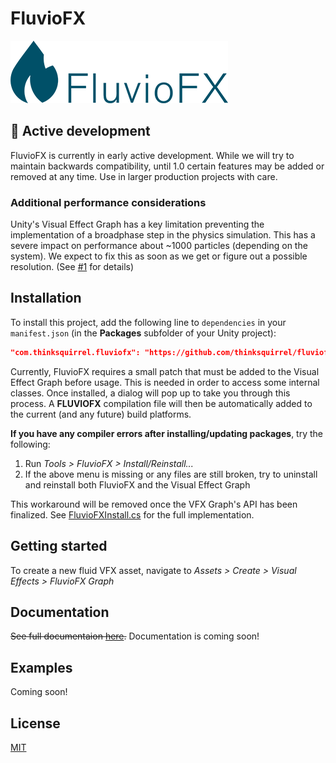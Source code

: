 # FluvioFX

![FluvioFX logo](./Documentation/images/logo.png)

## 🚧 Active development

FluvioFX is currently in early active development. While we will try to maintain backwards compatibility, until 1.0 certain features may be added or removed at any time. Use in larger production projects with care.

### Additional performance considerations

Unity's Visual Effect Graph has a key limitation preventing the implementation of a broadphase step in the physics simulation. This has a severe impact on performance about ~1000 particles (depending on the system). We expect to fix this as soon as we get or figure out a possible resolution. (See [#1](https://github.com/thinksquirrel/fluviofx/issues/1) for details)

## Installation

To install this project, add the following line to `dependencies` in your `manifest.json` (in the **Packages** subfolder of your Unity project):

```json
"com.thinksquirrel.fluviofx": "https://github.com/thinksquirrel/fluviofx.git"
```

Currently, FluvioFX requires a small patch that must be added to the Visual Effect Graph before usage. This is needed in order to access some internal classes. Once installed, a dialog will pop up to take you through this process. A **FLUVIOFX** compilation file will then be automatically added to the current (and any future) build platforms.

**If you have any compiler errors after installing/updating packages**, try the following:

1. Run _Tools > FluvioFX > Install/Reinstall..._
2. If the above menu is missing or any files are still broken, try to uninstall and reinstall both FluvioFX and the Visual Effect Graph

This workaround will be removed once the VFX Graph's API has been finalized. See [FluvioFXInstall.cs](./com.thinksquirrel.fluviofx/Install/FluvioFXInstall.cs) for the full implementation.

## Getting started

To create a new fluid VFX asset, navigate to _Assets > Create > Visual Effects > FluvioFX Graph_

## Documentation

~~See full documentaion [here](./Documentation/index.md).~~ Documentation is coming soon!

## Examples

Coming soon!

## License

[MIT](./com.thinksquirrel.fluviofx/LICENSE.md)
